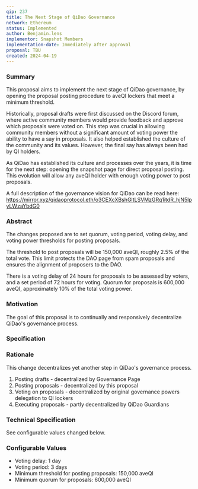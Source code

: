 ```yaml
---
qip: 237
title: The Next Stage of QiDao Governance
network: Ethereum
status: Implemented
author: Benjamin.lens
implementor: Snapshot Members
implementation-date: Immediately after approval
proposal: TBU
created: 2024-04-19
---
```


### Summary

This proposal aims to implement the next stage of QiDao governance, by opening the proposal posting procedure to aveQI lockers that meet a minimum threshold.

Historically, proposal drafts were first discussed on the Discord forum, where active community members would provide feedback and approve which proposals were voted on. This step was crucial in allowing community members without a significant amount of voting power the ability to have a say in proposals. It also helped established the culture of the community and its values. However, the final say has always been had by QI holders.

As QiDao has established its culture and processes over the years, it is time for the next step: opening the snapshot page for direct proposal posting. This evolution will allow any aveQI holder with enough voting power to post proposals.

A full description of the governance vision for QiDao can be read here: https://mirror.xyz/qidaoprotocol.eth/o3CEXcXBshGltLSVMzGRq1itdR_hjN5lpyLWzaYbdG0

### Abstract

The changes proposed are to set quorum, voting period, voting delay, and voting power thresholds for posting proposals.

The threshold to post proposals will be 150,000 aveQI, roughly 2.5% of the total vote. This limit protects the DAO page from spam proposals and ensures the alignment of proposers to the DAO.

There is a voting delay of 24 hours for proposals to be assessed by voters, and a set period of 72 hours for voting. Quorum for proposals is 600,000 aveQI, approximately 10% of the total voting power.

### Motivation

The goal of this proposal is to continually and responsively decentralize QiDao's governance process.

### Specification

### Rationale

This change decentralizes yet another step in QiDao's governance process.

1. Posting drafts - decentralized by Governance Page
2. Posting proposals - decentralized by this proposal
3. Voting on proposals - decentralized by original governance powers delegation to QI lockers
4. Executing proposals - partly decentralized by QiDao Guardians

### Technical Specification

See configurable values changed below.

### Configurable Values

* Voting delay: 1 day
* Voting period: 3 days
* Minimum threshold for posting proposals: 150,000 aveQI
* Minimum quorum for proposals: 600,000 aveQI
